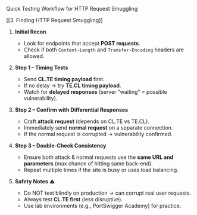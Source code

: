 Quick Testing Workflow for HTTP Request Smuggling

[[3. Finding HTTP Request Smuggling]]

1. **Initial Recon**
    - Look for endpoints that accept **POST requests**.    
    - Check if both `Content-Length` and `Transfer-Encoding` headers are allowed.
        
2. **Step 1 – Timing Tests**
    - Send **CL.TE timing payload** first.
    - If no delay → try **TE.CL timing payload**.
    - Watch for **delayed responses** (server “waiting” = possible vulnerability).
        
3. **Step 2 – Confirm with Differential Responses**
    - Craft **attack request** (depends on CL.TE vs TE.CL).
    - Immediately send **normal request** on a separate connection.
    - If the normal request is corrupted → vulnerability confirmed.
    
4. **Step 3 – Double-Check Consistency**
    - Ensure both attack & normal requests use the **same URL and parameters** (max chance of hitting same back-end).
    - Repeat multiple times if the site is busy or uses load balancing.
        
5. **Safety Notes** ⚠️
    - Do NOT test blindly on production → can corrupt real user requests.
    - Always test **CL.TE first** (less disruptive).
    - Use lab environments (e.g., PortSwigger Academy) for practice.
